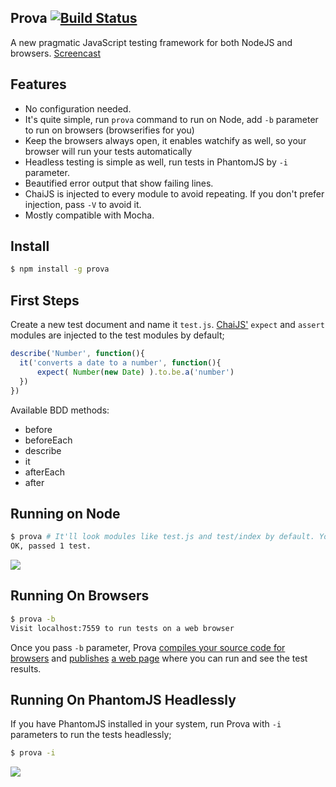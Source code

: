 ## Prova [![Build Status](https://travis-ci.org/azer/prova.png)](https://travis-ci.org/azer/prova)

A new pragmatic JavaScript testing framework for both NodeJS and browsers. [Screencast](https://vimeo.com/72334347)

## Features

- No configuration needed.
- It's quite simple, run `prova` command to run on Node, add `-b` parameter to run on browsers (browserifies for you)
- Keep the browsers always open, it enables watchify as well, so your browser will run your tests automatically
- Headless testing is simple as well, run tests in PhantomJS by `-i` parameter.
- Beautified error output that show failing lines.
- ChaiJS is injected to every module to avoid repeating. If you don't prefer injection, pass `-V` to avoid it.
- Mostly compatible with Mocha.

## Install

```bash
$ npm install -g prova
```

## First Steps

Create a new test document and name it `test.js`. [ChaiJS'](http://chaijs.com) `expect` and `assert` modules are injected to the test modules by default;

```js
describe('Number', function(){
  it('converts a date to a number', function(){    
      expect( Number(new Date) ).to.be.a('number')
  })
})
```

Available BDD methods:

* before
* beforeEach
* describe
* it
* afterEach
* after

## Running on Node

```bash
$ prova # It'll look modules like test.js and test/index by default. You can specify them manually; prova test_foo.js test_b*.js
OK, passed 1 test.
```

![](https://dl.dropbox.com/s/agkrqwdrw3jlfhs/fox_cli.png)

## Running On Browsers

```bash
$ prova -b
Visit localhost:7559 to run tests on a web browser
```

Once you pass `-b` parameter, Prova [compiles your source code for browsers](https://github.com/azer/fox/blob/master/lib/browser.js) and [publishes](https://github.com/azer/fox/blob/master/lib/server.js) [a web page](https://github.com/azer/fox/blob/master/web/index.html) where you can run and see the test results.

## Running On PhantomJS Headlessly

If you have PhantomJS installed in your system, run Prova with `-i` parameters to run the tests headlessly;

```bash
$ prova -i
```

![](https://dl.dropboxusercontent.com/s/xji3v0p4yonssgy/fox-bv.png)

